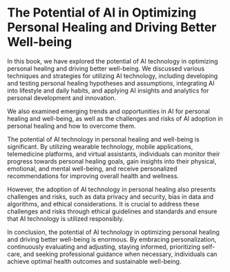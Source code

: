 The Potential of AI in Optimizing Personal Healing and Driving Better Well-being
=======================================================================================================

In this book, we have explored the potential of AI technology in optimizing personal healing and driving better well-being. We discussed various techniques and strategies for utilizing AI technology, including developing and testing personal healing hypotheses and assumptions, integrating AI into lifestyle and daily habits, and applying AI insights and analytics for personal development and innovation.

We also examined emerging trends and opportunities in AI for personal healing and well-being, as well as the challenges and risks of AI adoption in personal healing and how to overcome them.

The potential of AI technology in personal healing and well-being is significant. By utilizing wearable technology, mobile applications, telemedicine platforms, and virtual assistants, individuals can monitor their progress towards personal healing goals, gain insights into their physical, emotional, and mental well-being, and receive personalized recommendations for improving overall health and wellness.

However, the adoption of AI technology in personal healing also presents challenges and risks, such as data privacy and security, bias in data and algorithms, and ethical considerations. It is crucial to address these challenges and risks through ethical guidelines and standards and ensure that AI technology is utilized responsibly.

In conclusion, the potential of AI technology in optimizing personal healing and driving better well-being is enormous. By embracing personalization, continuously evaluating and adjusting, staying informed, prioritizing self-care, and seeking professional guidance when necessary, individuals can achieve optimal health outcomes and sustainable well-being.

